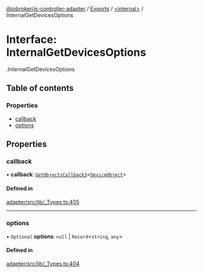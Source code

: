 [@iobroker/js-controller-adapter](../README.md) / [Exports](../modules.md) / [<internal\>](../modules/internal_.md) / InternalGetDevicesOptions

# Interface: InternalGetDevicesOptions

[<internal>](../modules/internal_.md).InternalGetDevicesOptions

## Table of contents

### Properties

- [callback](internal_.InternalGetDevicesOptions.md#callback)
- [options](internal_.InternalGetDevicesOptions.md#options)

## Properties

### callback

• **callback**: [`GetObjectsCallback3`](../modules/internal_.md#getobjectscallback3)<[`DeviceObject`](internal_.DeviceObject.md)\>

#### Defined in

[adapter/src/lib/_Types.ts:405](https://github.com/ioBroker/ioBroker.js-controller/blob/d8eef178/packages/adapter/src/lib/_Types.ts#L405)

___

### options

• `Optional` **options**: ``null`` \| `Record`<`string`, `any`\>

#### Defined in

[adapter/src/lib/_Types.ts:404](https://github.com/ioBroker/ioBroker.js-controller/blob/d8eef178/packages/adapter/src/lib/_Types.ts#L404)

